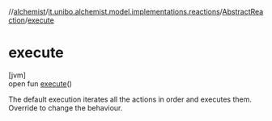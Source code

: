 //[alchemist](../../../index.md)/[it.unibo.alchemist.model.implementations.reactions](../index.md)/[AbstractReaction](index.md)/[execute](execute.md)

# execute

[jvm]\
open fun [execute](execute.md)()

The default execution iterates all the actions in order and executes them. Override to change the behaviour.
